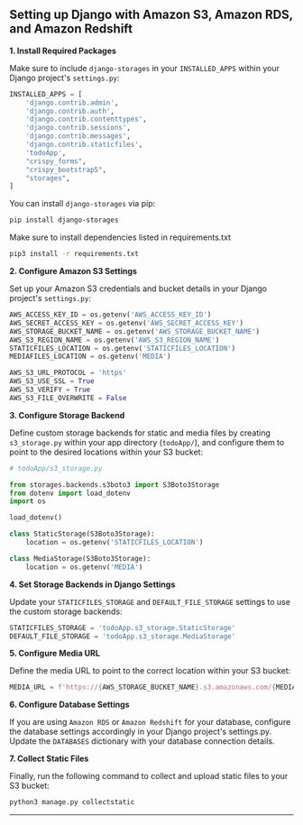 ## Setting up Django with Amazon S3, Amazon RDS, and Amazon Redshift

**1. Install Required Packages**

Make sure to include `django-storages` in your `INSTALLED_APPS` within your Django project's `settings.py`:

```python
INSTALLED_APPS = [
    'django.contrib.admin',
    'django.contrib.auth',
    'django.contrib.contenttypes',
    'django.contrib.sessions',
    'django.contrib.messages',
    'django.contrib.staticfiles',
    'todoApp',
    "crispy_forms",
    "crispy_bootstrap5",
    "storages",
]
```

You can install `django-storages` via pip:

```bash
pip install django-storages
```
Make sure to install dependencies listed in requirements.txt

```bash
pip3 install -r requirements.txt
```
**2. Configure Amazon S3 Settings**

Set up your Amazon S3 credentials and bucket details in your Django project's `settings.py`:

```python
AWS_ACCESS_KEY_ID = os.getenv('AWS_ACCESS_KEY_ID')
AWS_SECRET_ACCESS_KEY = os.getenv('AWS_SECRET_ACCESS_KEY')
AWS_STORAGE_BUCKET_NAME = os.getenv('AWS_STORAGE_BUCKET_NAME')
AWS_S3_REGION_NAME = os.getenv('AWS_S3_REGION_NAME')
STATICFILES_LOCATION = os.getenv('STATICFILES_LOCATION')
MEDIAFILES_LOCATION = os.getenv('MEDIA')

AWS_S3_URL_PROTOCOL = 'https'
AWS_S3_USE_SSL = True
AWS_S3_VERIFY = True
AWS_S3_FILE_OVERWRITE = False
```

**3. Configure Storage Backend**

Define custom storage backends for static and media files by creating `s3_storage.py` within your app directory (`todoApp/`), and configure them to point to the desired locations within your S3 bucket:

```python
# todoApp/s3_storage.py

from storages.backends.s3boto3 import S3Boto3Storage
from dotenv import load_dotenv
import os

load_dotenv()

class StaticStorage(S3Boto3Storage):
    location = os.getenv('STATICFILES_LOCATION')

class MediaStorage(S3Boto3Storage):
    location = os.getenv('MEDIA')
```

**4. Set Storage Backends in Django Settings**

Update your `STATICFILES_STORAGE` and `DEFAULT_FILE_STORAGE` settings to use the custom storage backends:

```python
STATICFILES_STORAGE = 'todoApp.s3_storage.StaticStorage'
DEFAULT_FILE_STORAGE = 'todoApp.s3_storage.MediaStorage'
```
 
**5. Configure Media URL**

Define the media URL to point to the correct location within your S3 bucket:

```python
MEDIA_URL = f'https://{AWS_STORAGE_BUCKET_NAME}.s3.amazonaws.com/{MEDIAFILES_LOCATION}/'
```

**6. Configure Database Settings**

If you are using `Amazon RDS` or `Amazon Redshift` for your database, configure the database settings accordingly in your Django project's settings.py. Update the `DATABASES` dictionary with your database connection details.

**7. Collect Static Files**

Finally, run the following command to collect and upload static files to your S3 bucket:

```bash
python3 manage.py collectstatic
```

---